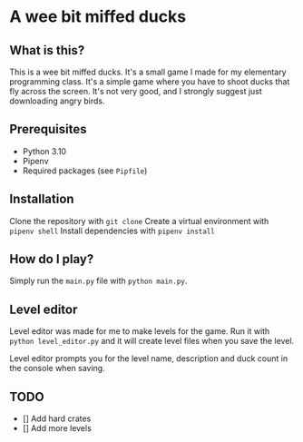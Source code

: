 # A wee bit miffed ducks

## What is this?

This is a wee bit miffed ducks. It's a small game I made for my elementary programming class. It's a
simple game where you have to shoot ducks that fly across the screen. It's not very good, and I strongly suggest just
downloading angry birds.

## Prerequisites

- Python 3.10
- Pipenv
- Required packages (see `Pipfile`)

## Installation

Clone the repository with `git clone`
Create a virtual environment with `pipenv shell`
Install dependencies with `pipenv install`

## How do I play?

Simply run the `main.py` file with `python main.py`.

## Level editor

Level editor was made for me to make levels for the game.
Run it with `python level_editor.py` and it will create level files when you save the level. 

Level editor prompts you for the level name, description and duck count in the console when saving.

## TODO

- [] Add hard crates
- [] Add more levels